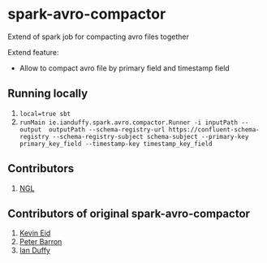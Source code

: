 # spark-avro-compactor

Extend of spark job for compacting avro files together

Extend feature:
 - Allow to compact avro file by primary field and timestamp field

## Running locally 

1. `local=true sbt`
2. `runMain ie.ianduffy.spark.avro.compactor.Runner -i inputPath --output  outputPath --schema-registry-url https://confluent-schema-registry --schema-registry-subject schema-subject --primary-key primary_key_field --timestamp-key timestamp_key_field` 

## Contributors 

1. [NGL](https://github.com/ngl91)


## Contributors of original spark-avro-compactor

 1. [Kevin Eid](https://github.com/kevllino)
 2. [Peter Barron](https://github.com/pbarron)
 3. [Ian Duffy](https://github.com/imduffy15)
